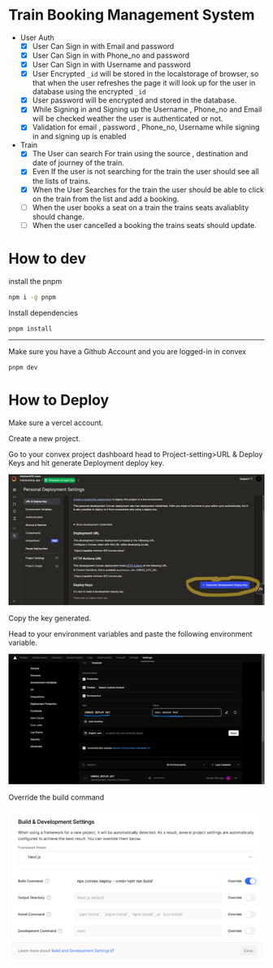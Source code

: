 # Train Booking Management System

- User Auth
  - [x] User Can Sign in with Email and password
  - [x] User Can Sign in with Phone_no and password
  - [x] User Can Sign in with Username and password
  - [x] User Encrypted `_id` will be stored in the localstorage of browser, so that when the user refreshes the page it will look up for the user in database using the encrypted `_id`
  - [x] User password will be encrypted and stored in the database.
  - [x] While Signing in and Signing up the Username , Phone_no and Email will be checked weather the user is authenticated or not.
  - [x] Validation for email , password , Phone_no, Username while signing in and signing up is enabled
- Train
  - [x] The User can search For train using the source , destination and date of journey of the train.
  - [x] Even If the user is not searching for the train the user should see all the lists of trains.
  - [x] When the User Searches for the train the user should be able to click on the train from the list and add a booking.
  - [ ] When the user books a seat on a train the trains seats avaliablity should change.
  - [ ] When the user cancelled a booking the trains seats should update.

# How to dev

install the pnpm

```bash
npm i -g pnpm
```

Install dependencies

```bash
pnpm install

```

---

Make sure you have a Github Account and you are logged-in in convex

```bash
pnpm dev
```

# How to Deploy

Make sure a vercel account.

Create a new project.

Go to your convex project dashboard head to Project-setting>URL & Deploy Keys and hit generate Deployment deploy key.

![image info](src/assets/Screenshot_1.png)

Copy the key generated.

Head to your environment variables and paste the following environment variable.

![image info](src/assets/Screenshot_2.png)

Override the build command

![image info](src/assets/Screenshot_3.png)
